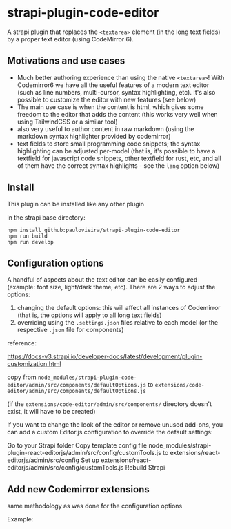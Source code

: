 # strapi-plugin-code-editor

A strapi plugin that replaces the `<textarea>` element (in the long text fields) by a proper text editor (using CodeMirror 6).


## Motivations and use cases

- Much better authoring experience than using the native `<textarea>`! With Codemirror6 we have all the useful features of a modern text editor (such as line numbers, multi-cursor, syntax highlighting, etc). It's also possible to customize the editor with new features (see below)
- The main use case is when the content is html, which gives some freedom to the editor that adds the content (this works very well when using TailwindCSS or a similar tool)
- also very useful to author content in raw markdown (using the markdown syntax highlighter provided by codemirror)
- text fields to store small programming code snippets; the syntax highlighting can be adjusted per-model (that is, it's possible to have a textfield for javascript code snippets, other textfield for rust, etc, and all of them have the correct syntax highlights - see the `lang` option below)

## Install

This plugin can be installed like any other plugin

in the strapi base directory:

```
npm install github:paulovieira/strapi-plugin-code-editor
npm run build
npm run develop
```

## Configuration options

A handful of aspects about the text editor can be easily configured (example: font size, light/dark theme, etc). There are 2 ways to adjust the options:

1) changing the default options: this will affect all instances of Codemirror (that is, the options will apply to all long text fields)
2) overriding using the `.settings.json` files relative to each model (or the respective `.json` file for components)




reference:

https://docs-v3.strapi.io/developer-docs/latest/development/plugin-customization.html

copy from 
```node_modules/strapi-plugin-code-editor/admin/src/components/defaultOptions.js```
to
```extensions/code-editor/admin/src/components/defaultOptions.js```

(if the `extensions/code-editor/admin/src/components/` directory doesn't exist, it will have to be created)





If you want to change the look of the editor or remove unused add-ons, you can add a custom Editor.js configuration to override the default settings:

Go to your Strapi folder
Copy template config file node_modules/strapi-plugin-react-editorjs/admin/src/config/customTools.js to extensions/react-editorjs/admin/src/config
Set up extensions/react-editorjs/admin/src/config/customTools.js
Rebuild Strapi


## Add new Codemirror extensions

same methodology as was done for the configuration options

Example: